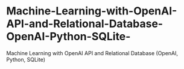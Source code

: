 # Machine-Learning-with-OpenAI-API-and-Relational-Database-OpenAI-Python-SQLite-
Machine Learning with OpenAI API and Relational Database (OpenAI, Python, SQLite)
